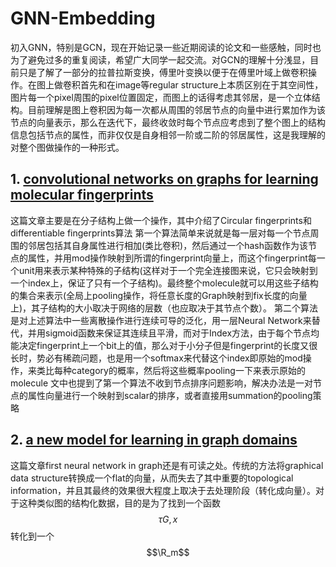 # GNN-Embedding
初入GNN，特别是GCN，现在开始记录一些近期阅读的论文和一些感触，同时也为了避免过多的重复阅读，希望广大同学一起交流。对GCN的理解十分浅显，目前只是了解了一部分的拉普拉斯变换，傅里叶变换以便于在傅里叶域上做卷积操作。在图上做卷积首先和在image等regular structure上本质区别在于其空间性，图片每一个pixel周围的pixel位置固定，而图上的话得考虑其邻居，是一个立体结构。目前理解是图上卷积因为每一次都从周围的邻居节点的向量中进行累加作为该节点的向量表示，那么在迭代下，最终收敛时每个节点应考虑到了整个图上的结构信息包括节点的属性，而非仅仅是自身相邻一阶或二阶的邻居属性，这是我理解的对整个图做操作的一种形式。

## 1. [convolutional networks on graphs for learning molecular fingerprints](http://papers.nips.cc/paper/5954-convolutional-networks-on-graphs-for-learning-molecular-fingerprints.pdf)
这篇文章主要是在分子结构上做一个操作，其中介绍了Circular fingerprints和differentiable fingerprints算法 第一个算法简单来说就是每一层对每一个节点周围的邻居包括其自身属性进行相加(类比卷积)，然后通过一个hash函数作为该节点的属性，并用mod操作映射到所谓的fingerprint向量上，而这个fingerprint每一个unit用来表示某种特殊的子结构(这样对于一个完全连接图来说，它只会映射到一个index上，保证了只有一个子结构)。最终整个molecule就可以用这些子结构的集合来表示(全局上pooling操作，将任意长度的Graph映射到fix长度的向量上)，其子结构的大小取决于网络的层数（也应取决于其节点个数）。 第二个算法是对上述算法中一些离散操作进行连续可导的泛化，用一层Neural Network来替代，并用sigmoid函数来保证其连续且平滑，而对于Index方法，由于每个节点均能决定fingerprint上一个bit上的值，那么对于小分子但是fingerprint的长度又很长时，势必有稀疏问题，也是用一个softmax来代替这个index即原始的mod操作，来类比每种category的概率，然后将这些概率pooling一下来表示原始的molecule 文中也提到了第一个算法不收到节点排序问题影响，解决办法是一对节点的属性向量进行一个映射到scalar的排序，或者直接用summation的pooling策略
## 2. [a new model for learning in graph domains](https://ieeexplore.ieee.org/stamp/stamp.jsp?arnumber=1555942)
这篇文章first neural network in graph还是有可读之处。传统的方法将graphical data structure转换成一个flat的向量，从而失去了其中重要的topological information，并且其最终的效果很大程度上取决于去处理阶段（转化成向量）。对于这种类似图的结构化数据，目的是为了找到一个函数$$\tau{G, x}$$转化到一个$$\R_m$$
